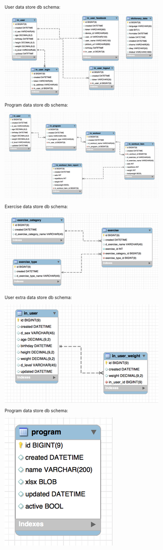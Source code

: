 User data store db schema:

![pt schema](pt-schema-login-v2.png)

Program data store db schema:

![pt schema](pt-schema-program-v2.png)

Exercise data store db schema:

![pt schema](pt-schema-exercise-v2.png)

User extra data store db schema:

![pt schema](pt-schema-user-data-v1.png)

Program data store db schema:

![pt schema](pt-schema-program-data-v1.png)
